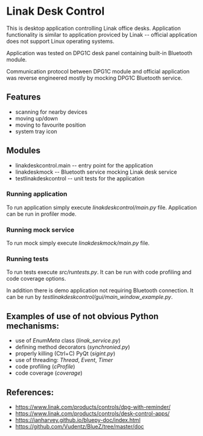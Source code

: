 # Linak Desk Control
This is desktop application controlling Linak office desks. Application functionality is 
similar to application proviced by Linak -- official application does not support Linux
operating systems.

Application was tested on DPG1C desk panel containing built-in Bluetooth module.

Communication protocol between DPG1C module and official application was
reverse engineered mostly by mocking DPG1C Bluetooth service.


## Features
- scanning for nearby devices
- moving up/down
- moving to favourite position
- system tray icon


## Modules
- linakdeskcontrol.main -- entry point for the application
- linakdeskmock -- Bluetooth service mocking Linak desk service
- testlinakdeskcontrol -- unit tests for the application


### Running application

To run application simply execute *linakdeskcontrol/main.py* file. Application
can be run in profiler mode. 


### Running mock service

To run mock simply execute *linakdeskmock/main.py* file.


### Running tests

To run tests execute *src/runtests.py*. It can be run with code profiling 
and code coverage options.

In addition there is demo application not requiring Bluetooth connection. It 
can be run by *testlinakdeskcontrol/gui/main_window_example.py*.


## Examples of use of not obvious Python mechanisms:
- use of *EnumMeta* class (*linak_service.py*)
- defining method decorators (*synchronied.py*)
- properly killing (Ctrl+C) PyQt (*sigint.py*)
- use of threading: *Thread*, *Event*, *Timer*
- code profiling (*cProfile*)
- code coverage (*coverage*)


## References:
- https://www.linak.com/products/controls/dpg-with-reminder/
- https://www.linak.com/products/controls/desk-control-apps/
- https://ianharvey.github.io/bluepy-doc/index.html
- https://github.com/Vudentz/BlueZ/tree/master/doc

